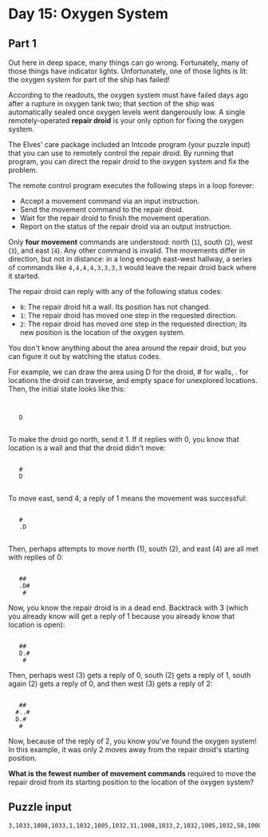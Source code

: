 # Day 15: Oxygen System
## Part 1
Out here in deep space, many things can go wrong. Fortunately, many of those things have indicator lights. Unfortunately, one of those lights is lit: the oxygen system for part of the ship has failed!

According to the readouts, the oxygen system must have failed days ago after a rupture in oxygen tank two; that section of the ship was automatically sealed once oxygen levels went dangerously low. A single remotely-operated **repair droid** is your only option for fixing the oxygen system.

The Elves' care package included an Intcode program (your puzzle input) that you can use to remotely control the repair droid. By running that program, you can direct the repair droid to the oxygen system and fix the problem.

The remote control program executes the following steps in a loop forever:

- Accept a movement command via an input instruction.
- Send the movement command to the repair droid.
- Wait for the repair droid to finish the movement operation.
- Report on the status of the repair droid via an output instruction.

Only **four movement** commands are understood: north (`1`), south (`2`), west (`3`), and east (`4`). Any other command is invalid. The movements differ in direction, but not in distance: in a long enough east-west hallway, a series of commands like `4,4,4,4,3,3,3,3` would leave the repair droid back where it started.

The repair droid can reply with any of the following status codes:

- `0`: The repair droid hit a wall. Its position has not changed.
- `1`: The repair droid has moved one step in the requested direction.
- `2`: The repair droid has moved one step in the requested direction; its new position is the location of the oxygen system.

You don't know anything about the area around the repair droid, but you can figure it out by watching the status codes.

For example, we can draw the area using D for the droid, # for walls, . for locations the droid can traverse, and empty space for unexplored locations. Then, the initial state looks like this:
```
      
      
   D  
      
```      
To make the droid go north, send it 1. If it replies with 0, you know that location is a wall and that the droid didn't move:
```
      
   #  
   D  
      
```
To move east, send 4; a reply of 1 means the movement was successful:
```
      
   #  
   .D 
      
```      
Then, perhaps attempts to move north (1), south (2), and east (4) are all met with replies of 0:
```
      
   ## 
   .D#
    # 
```      
Now, you know the repair droid is in a dead end. Backtrack with 3 (which you already know will get a reply of 1 because you already know that location is open):
```
      
   ## 
   D.#
    # 
```
Then, perhaps west (3) gets a reply of 0, south (2) gets a reply of 1, south again (2) gets a reply of 0, and then west (3) gets a reply of 2:
```
      
   ## 
  #..#
  D.# 
   #  
```
Now, because of the reply of 2, you know you've found the oxygen system! In this example, it was only 2 moves away from the repair droid's starting position.

**What is the fewest number of movement commands** required to move the repair droid from its starting position to the location of the oxygen system?

## Puzzle input
```
3,1033,1008,1033,1,1032,1005,1032,31,1008,1033,2,1032,1005,1032,58,1008,1033,3,1032,1005,1032,81,1008,1033,4,1032,1005,1032,104,99,101,0,1034,1039,1002,1036,1,1041,1001,1035,-1,1040,1008,1038,0,1043,102,-1,1043,1032,1,1037,1032,1042,1105,1,124,1002,1034,1,1039,101,0,1036,1041,1001,1035,1,1040,1008,1038,0,1043,1,1037,1038,1042,1106,0,124,1001,1034,-1,1039,1008,1036,0,1041,101,0,1035,1040,102,1,1038,1043,1001,1037,0,1042,1105,1,124,1001,1034,1,1039,1008,1036,0,1041,1002,1035,1,1040,1001,1038,0,1043,102,1,1037,1042,1006,1039,217,1006,1040,217,1008,1039,40,1032,1005,1032,217,1008,1040,40,1032,1005,1032,217,1008,1039,5,1032,1006,1032,165,1008,1040,7,1032,1006,1032,165,1101,2,0,1044,1106,0,224,2,1041,1043,1032,1006,1032,179,1102,1,1,1044,1105,1,224,1,1041,1043,1032,1006,1032,217,1,1042,1043,1032,1001,1032,-1,1032,1002,1032,39,1032,1,1032,1039,1032,101,-1,1032,1032,101,252,1032,211,1007,0,31,1044,1106,0,224,1101,0,0,1044,1106,0,224,1006,1044,247,1002,1039,1,1034,101,0,1040,1035,1001,1041,0,1036,102,1,1043,1038,1002,1042,1,1037,4,1044,1105,1,0,9,21,83,15,75,17,11,9,80,22,37,23,19,89,6,29,79,24,75,3,39,3,98,13,20,53,24,30,59,26,13,19,63,84,10,2,57,7,22,43,28,72,11,25,67,17,90,6,10,24,93,76,36,21,34,18,19,15,72,53,18,19,82,8,57,40,18,2,48,71,19,46,26,32,69,29,27,42,8,58,25,17,44,39,47,24,54,32,48,6,26,43,91,4,16,47,45,19,73,3,52,43,25,5,22,73,58,12,56,23,44,7,46,96,48,25,8,16,56,20,48,72,28,44,26,14,23,28,61,29,15,69,86,28,97,6,4,77,4,1,37,55,70,69,22,19,23,78,21,41,2,1,48,29,20,30,22,91,36,15,46,16,83,5,95,38,9,42,84,25,45,3,81,38,79,8,1,78,42,25,58,15,29,48,52,19,36,4,27,43,24,62,6,56,60,22,22,48,23,70,8,83,17,13,63,85,25,13,14,85,79,18,13,63,3,48,94,22,73,18,26,40,68,12,25,10,56,90,59,19,68,25,27,20,20,65,1,22,55,20,1,20,88,24,69,65,13,49,8,5,78,77,1,3,93,9,13,34,17,75,28,13,92,66,35,7,98,3,63,78,59,87,2,80,83,56,15,28,96,25,32,3,27,47,5,73,56,9,59,19,16,60,2,21,50,92,44,19,73,64,7,21,39,19,20,20,63,5,12,6,14,34,12,8,48,12,68,33,14,99,9,85,20,76,18,29,99,52,11,5,98,65,83,15,30,97,35,21,96,4,53,44,23,39,25,53,60,78,85,11,7,4,39,23,84,22,29,56,37,88,18,19,84,4,65,86,8,27,66,24,26,19,95,13,19,61,19,42,85,14,19,29,90,22,15,78,18,90,8,24,21,97,86,15,40,21,61,21,49,61,6,88,40,9,2,38,13,85,16,50,55,93,83,16,77,25,27,91,8,95,15,60,70,63,13,24,24,96,30,8,22,27,74,17,14,92,18,49,4,38,9,33,88,12,62,28,35,77,29,59,3,18,45,5,10,42,58,23,78,72,15,79,2,48,47,14,65,24,5,83,41,11,89,4,57,36,19,12,2,40,21,16,44,36,13,69,70,1,11,51,16,68,30,24,83,26,40,14,82,48,10,5,83,1,76,90,15,44,24,10,88,30,24,78,1,54,97,83,27,46,87,5,19,86,19,48,19,9,50,20,69,17,10,80,34,23,24,18,75,19,20,21,73,11,32,5,15,35,2,77,22,53,18,22,86,6,9,37,30,64,28,77,17,28,12,41,62,59,2,92,97,77,14,3,76,85,11,47,14,85,6,53,2,18,52,29,23,54,35,75,5,97,40,6,45,4,75,64,5,13,86,7,84,84,1,38,23,81,72,5,26,97,70,14,40,9,41,63,41,26,80,57,14,69,90,2,28,95,24,21,80,18,26,33,39,29,11,70,73,69,17,79,13,7,73,6,21,11,75,35,10,23,30,78,75,1,1,73,4,62,30,11,21,6,38,8,40,9,56,3,24,92,66,3,86,61,28,40,17,81,74,58,92,19,4,48,34,39,30,14,36,35,73,12,15,60,49,77,13,53,77,12,20,78,18,34,17,36,17,53,64,7,63,26,20,19,94,16,26,84,13,18,60,47,17,11,56,2,48,53,11,8,79,94,22,14,8,95,7,12,21,77,16,44,4,89,70,96,11,81,8,72,5,35,79,45,1,47,10,86,75,82,5,47,5,65,4,50,22,34,12,84,13,62,80,63,23,45,39,36,0,0,21,21,1,10,1,0,0,0,0,0,0```
